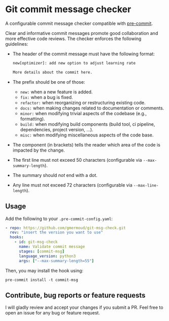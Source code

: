 # Git commit message checker

A configurable commit message checker compatible with [pre-commit](https://pre-commit.com).

Clear and informative commit messages promote good collaboration and more
effective code reviews. The checker enforces the following guidelines:

- The header of the commit message must have the following format:

  ```txt
  new[optimizer]: add new option to adjust learning rate

  More details about the commit here.
  ```

- The prefix should be one of those:
  - `new:` when a new feature is added.
  - `fix:` when a bug is fixed.
  - `refactor:` when reorganizing or restructuring existing code.
  - `docs:` when making changes related to documentation or comments.
  - `minor:` when modifying trivial aspects of the codebase (e.g., formatting).
  - `build:` when modifying build components (build tool, ci pipeline, dependencies, project version, ...).
  - `misc:` when modifying miscellaneous aspects of the code base.
- The component (in brackets) tells the reader which area of the code is impacted by
  the change.
- The first line must not exceed 50 characters (configurable via `--max-summary-length`).
- The summary should _not_ end with a dot.
- Any line must not exceed 72 characters (configurable via `--max-line-length`).

## Usage

Add the following to your `.pre-commit-config.yaml`:

```yaml
- repo: https://github.com/gmermoud/git-msg-check.git
  rev: "insert the version you want to use"
  hooks:
    - id: git-msg-check
      name: Validate commit message
      stages: [commit-msg]
      language_version: python3
      args: ["--max-summary-length=55"]
```

Then, you may install the hook using:

```shell
pre-commit install -t commit-msg
```

## Contribute, bug reports or feature requests

I will gladly review and accept your changes if you submit a PR. Feel free to open an issue
for any bug or feature request.
